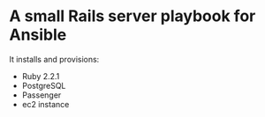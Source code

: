 # A small Rails server playbook for Ansible

It installs and provisions:

- Ruby 2.2.1
- PostgreSQL
- Passenger
- ec2 instance
